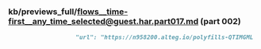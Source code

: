 ### kb/previews_full/flows__time-first__any_time_selected@guest.har.part017.md (part 002)

```md
                   "url": "https://n958200.alteg.io/polyfills-QTIMGML
```

```
